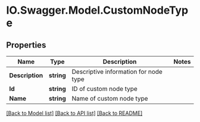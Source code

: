 # IO.Swagger.Model.CustomNodeType
## Properties

Name | Type | Description | Notes
------------ | ------------- | ------------- | -------------
**Description** | **string** | Descriptive information for node type | 
**Id** | **string** | ID of custom node type | 
**Name** | **string** | Name of custom node type | 

[[Back to Model list]](../README.md#documentation-for-models) [[Back to API list]](../README.md#documentation-for-api-endpoints) [[Back to README]](../README.md)

